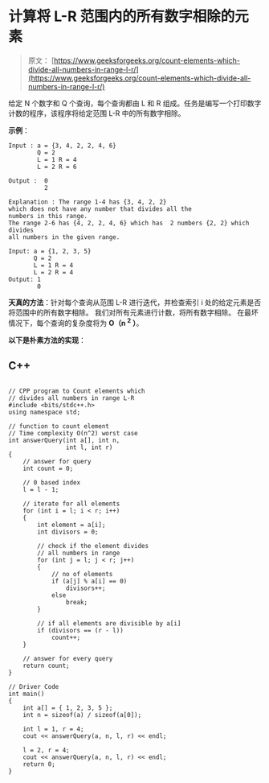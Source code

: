 # 计算将 L-R 范围内的所有数字相除的元素

> 原文： [https://www.geeksforgeeks.org/count-elements-which-divide-all-numbers-in-range-l-r/](https://www.geeksforgeeks.org/count-elements-which-divide-all-numbers-in-range-l-r/)

给定 N 个数字和 Q 个查询，每个查询都由 L 和 R 组成。任务是编写一个打印数字计数的程序，该程序将给定范围 L-R 中的所有数字相除。

**示例**：

```
Input : a = {3, 4, 2, 2, 4, 6} 
        Q = 2
        L = 1 R = 4  
        L = 2 R = 6

Output :  0
          2 

Explanation : The range 1-4 has {3, 4, 2, 2} 
which does not have any number that divides all the 
numbers in this range. 
The range 2-6 has {4, 2, 2, 4, 6} which has  2 numbers {2, 2} which divides 
all numbers in the given range. 

Input: a = {1, 2, 3, 5} 
       Q = 2 
       L = 1 R = 4 
       L = 2 R = 4 
Output: 1 
        0      

```

**天真的方法**：针对每个查询从范围 L-R 进行迭代，并检查索引 i 处的给定元素是否将范围中的所有数字相除。 我们对所有元素进行计数，将所有数字相除。 在最坏情况下，每个查询的复杂度将为 **O（n <sup>2</sup> ）**。

**以下是朴素方法的实现**：

## C++ 

```

// CPP program to Count elements which 
// divides all numbers in range L-R 
#include <bits/stdc++.h> 
using namespace std; 

// function to count element 
// Time complexity O(n^2) worst case 
int answerQuery(int a[], int n,  
                int l, int r) 
{ 
    // answer for query 
    int count = 0; 

    // 0 based index 
    l = l - 1; 

    // iterate for all elements 
    for (int i = l; i < r; i++)  
    { 
        int element = a[i]; 
        int divisors = 0; 

        // check if the element divides 
        // all numbers in range 
        for (int j = l; j < r; j++)  
        { 
            // no of elements 
            if (a[j] % a[i] == 0) 
                divisors++; 
            else
                break; 
        } 

        // if all elements are divisible by a[i] 
        if (divisors == (r - l)) 
            count++; 
    } 

    // answer for every query 
    return count; 
} 

// Driver Code 
int main() 
{ 
    int a[] = { 1, 2, 3, 5 }; 
    int n = sizeof(a) / sizeof(a[0]); 

    int l = 1, r = 4; 
    cout << answerQuery(a, n, l, r) << endl; 

    l = 2, r = 4;     
    cout << answerQuery(a, n, l, r) << endl; 
    return 0; 
} 

```